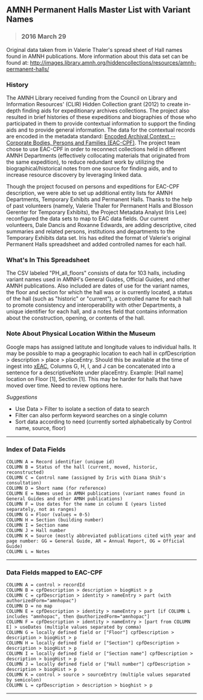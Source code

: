 ## AMNH Permanent Halls Master List with Variant Names
> ### 2016 March 29

Original data taken from in Valerie Thaler's spread sheet of Hall
names found in AMNH publications. More information about this data set
can be found at:
http://images.library.amnh.org/hiddencollections/resources/amnh-permanent-halls/

### History

The AMNH Library received funding from the Council on Library and
Information Resources' (CLIR) Hidden Collection grant (2012) to create
in-depth finding aids for expeditionary archives collections. The
project also resulted in brief histories of these expeditions and
biographies of those who participated in them to provide contextual
information to support the finding aids and to provide general
information. The data for the contextual records are encoded in the
metadata standard: [Encoded Archival Context -- Corporate Bodies,
Persons and Families (EAC-CPF)](http://eac.staatsbibliothek-berlin.de/). The project team chose to use EAC-CPF
in order to reconnect collections held in different AMNH Departments
(effectively collocating materials that originated from the same
expedition), to reduce redundant work by utilizing the
biographical/historical notes from one source for finding aids, and to
increase resource discovery by leveraging linked data.

Though the project focused on persons and expeditions for EAC-CPF
description, we were able to set up additional entity lists for AMNH
Departments, Temporary Exhibits and Permanent Halls. Thanks to the
help of past volunteers (namely, Valerie Thaler for Permanent Halls
and Blosson Gerenter for Temporary Exhibits), the Project Metadata
Analyst (Iris Lee) reconfigured the data sets to map to EAC data
fields. Our current volunteers, Dale Dancis and Roxanne Edwards, are
adding descriptive, cited summaries and related persons, institutions
and departments to the Temporary Exhibits data set. Iris has edited
the format of Valerie's original Permanent Halls spreadsheet and added
controlled names for each hall.

### What's In This Spreadsheet

The CSV labeled "PH_all_floors" consists of data for 103 halls,
including variant names used in AMNH's General Guides, Official
Guides, and other AMNH publications. Also included are dates of use
for the variant names, the floor and section for which the hall was or
is currently located, a status of the hall (such as "historic" or
"current"), a controlled name for each hall to promote consistency and
interoperability with other Departments, a unique identifier for each
hall, and a notes field that contains information about the
construction, opening, or contents of the hall.

### Note About Physical Location Within the Museum

Google maps has assigned latitute and longitude values to individual
halls. It may be possible to map a geographic location to each hall in
cpfDescription > description > place > placeEntry. Should this be
available at the time of ingest into [xEAC](https://github.com/amnh/HacktheStacks/wiki/Online-Resources-And-Data-Sets#amnh-library-authorities-xeac), Columns G, H, I, and J can
be concatenated into a sentence for a descriptiveNote under
placeEntry. Example: [Hall name] location on Floor [1], Section
[1]. This may be harder for halls that have moved over time. Need to
review options here.

_Suggestions_

* Use Data > Filter to isolate a section of data to search
* Filter can also perform keyword searches on a single column
* Sort data according to need (currently sorted alphabetically by Control name, source, floor)

---

### Index of Data Fields

    COLUMN A = Record identifier (unique id)
    COLUMN B = Status of the hall (current, moved, historic, reconstructed)
    COLUMN C = Control name (assigned by Iris with Diana Shih's consultation)
    COLUMN D = Short name (for reference)
    COLUMN E = Names used in AMNH publications (variant names found in General Guides and other AMNH publications)
    COLUMN F = Use dates for the name in column E (years listed separately, not as ranges)
    COLUMN G = Floor (values = 0-5)
    COLUMN H = Section (building number)
    COLUMN I = Section name
    COLUMN J = Hall number
    COLUMN K = Source (mostly abbreviated publications cited with year and page number: GG = General Guide, AR = Annual Report, OG = Official Guide)
    COLUMN L = Notes

---

### Data Fields mapped to EAC-CPF

    COLUMN A = control > recordId
    COLUMN B = cpfDescription > description > biogHist > p
    COLUMN C = cpfDescription > identity > nameEntry > part (with authorizedForm="amnhopac")
    COLUMN D = no map
    COLUMN E = cpfDescription > identity > nameEntry > part [if COLUMN L includes "amnhopac", then @authorizedForm="amnhopac"]
    COLUMN F = cpfDescription > identity > nameEntry > [part from COLUMN E] > useDates (multiple values separated by comma)
    COLUMN G = locally defined field or ["Floor"] cpfDescription > description > biogHist > p
    COLUMN H = locally defined field or ["Section"] cpfDescription > description > biogHist > p
    COLUMN I = locally defined field or ["Section name"] cpfDescription > description > biogHist > p
    COLUMN J = locally defined field or ["Hall number"] cpfDescription > description > biogHist > p
    COLUMN K = control > source > sourceEntry (multiple values separated by semicolon)
    COLUMN L = cpfDescription > description > bioghist > p

---

